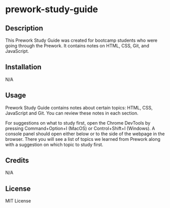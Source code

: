 # prework-study-guide

## Description

This Prework Study Guide was created for bootcamp students who were going through the Prework. It contains notes on HTML, CSS, Git, and JavaScript.

## Installation

N/A

## Usage

Prework Study Guide contains notes about certain topics: HTML, CSS, JavaScript and Git. You can review these notes in each section. 

For suggestions on what to study first, open the Chrome DevTools by pressing Command+Option+I (MacOS) or Control+Shift+I (Windows). A console panel should open either below or to the side of the webpage in the browser. There you will see a list of topics we learned from Prework along with a suggestion on which topic to study first.

## Credits

N/A

## License

MIT License